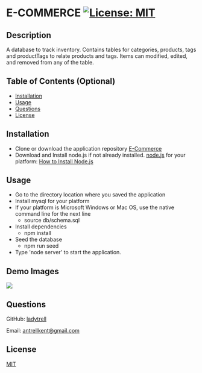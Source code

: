 # E-COMMERCE  [![License: MIT](https://img.shields.io/badge/License-MIT-yellow.svg)](https://opensource.org/licenses/MIT)
  
  ## Description

 A database to track inventory.  Contains tables for categories, products, tags and productTags to relate products and tags.  Items can modified, edited, and removed from any of the table.  


  ## Table of Contents (Optional)

 - [Installation](#installation)
 - [Usage](#usage)
 - [Questions](#questions)
 - [License](#license)

  ## Installation

 - Clone or download the application repository 
[E-Commerce](https://github.com/ladytrell/turquoise-commerce)
 - Download and Install node.js if not already installed.  [node.js](https://nodejs.org/en/) for your platform:  [How to Install Node.js](https://nodejs.dev/learn/how-to-install-nodejs)

  ## Usage

 - Go to the directory location where you saved the application 
 - Install mysql for your platform
 - If your platform is Microsoft Windows or Mac OS, use the native command line for the next line
     -  source db/schema.sql
 - Install dependencies
     - npm install
 - Seed the database
     - npm run seed 
 - Type 'node server' to start the application. 


  ## Demo Images
  ![](./assets/images/demo-image.jpg/)

  ## Questions

  GitHub: [ladytrell](https://github.com/ladytrell)

  Email: [antrellkent@gmail.com](mailto:antrellkent@gmail.com)

   
  ## License

  [MIT](undefined)
  

